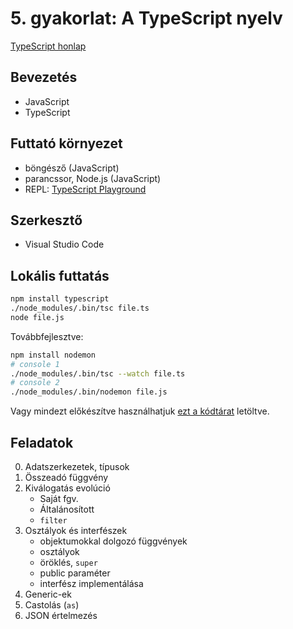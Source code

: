 # 5. gyakorlat: A TypeScript nyelv

[TypeScript honlap][ts honlap]

## Bevezetés

- JavaScript
- TypeScript

## Futtató környezet

- böngésző (JavaScript)
- parancssor, Node.js (JavaScript)
- REPL: [TypeScript Playground]

## Szerkesztő

- Visual Studio Code

## Lokális futtatás

```sh
npm install typescript
./node_modules/.bin/tsc file.ts
node file.js
```

Továbbfejlesztve:

```sh
npm install nodemon
# console 1
./node_modules/.bin/tsc --watch file.ts
# console 2
./node_modules/.bin/nodemon file.js
```

Vagy mindezt előkészítve használhatjuk [ezt a kódtárat](https://github.com/vimtaai/typescript-repl) letöltve.


## Feladatok

0. Adatszerkezetek, típusok
1. Összeadó függvény
2. Kiválogatás evolúció
    + Saját fgv.
    + Általánosított
    + `filter`
3. Osztályok és interfészek
    + objektumokkal dolgozó függvények
    + osztályok
    + öröklés, `super`
    + public paraméter
    + interfész implementálása
4. Generic-ek
5. Castolás (`as`)
6. JSON értelmezés


[ts honlap]: https://www.typescriptlang.org/
[ts docs]: https://www.typescriptlang.org/docs/home.html
[ts in 5 minutes]: https://www.typescriptlang.org/docs/handbook/typescript-in-5-minutes.html
[ts handbook]: https://www.typescriptlang.org/docs/handbook/basic-types.html
[TypeScript Playground]: https://www.typescriptlang.org/play/index.html 
[jsbin]: http://jsbin.com
[ES6 console]: https://es6console.com/